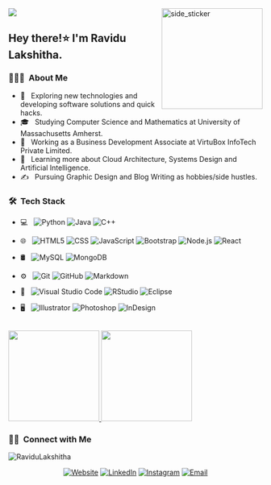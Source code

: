 <img src="https://readme-typing-svg.herokuapp.com?color=%2364F74E&center=true&vCenter=true&width=600&height=45&lines=Hi%2C+I'm+Ravidu+Lakshitha+Jayalath;Software+Engineer+and+UX/UI+Designer;I'm+Student+In+IJSE+Institute">

<img align="right" width=200px height=200px alt="side_sticker" src="https://media.giphy.com/media/iH81vILD7McsHTEiwx/giphy-downsized-large.gif" />
 

<h2> Hey there!⭐️ I'm Ravidu Lakshitha.</h2>

<h3> 👨🏻‍💻 &nbsp;About Me </h3>

- 🤔 &nbsp; Exploring new technologies and developing software solutions and quick hacks.
- 🎓 &nbsp; Studying Computer Science and Mathematics at University of Massachusetts Amherst.
- 💼 &nbsp; Working as a Business Development Associate at VirtuBox InfoTech Private Limited.
- 🌱 &nbsp; Learning more about Cloud Architecture, Systems Design and Artificial Intelligence.
- ✍️ &nbsp; Pursuing Graphic Design and Blog Writing as hobbies/side hustles.

<h3> 🛠 &nbsp;Tech Stack</h3>

- 💻 &nbsp;
  ![Python](https://img.shields.io/badge/-Python-333333?style=flat&logo=python)
  ![Java](https://img.shields.io/badge/-Java-333333?style=flat&logo=Java&logoColor=007396)
  ![C++](https://img.shields.io/badge/-C++-333333?style=flat&logo=C%2B%2B&logoColor=00599C)
 
- 🌐 &nbsp;
  ![HTML5](https://img.shields.io/badge/-HTML5-333333?style=flat&logo=HTML5)
  ![CSS](https://img.shields.io/badge/-CSS-333333?style=flat&logo=CSS3&logoColor=1572B6)
  ![JavaScript](https://img.shields.io/badge/-JavaScript-333333?style=flat&logo=javascript)
  ![Bootstrap](https://img.shields.io/badge/-Bootstrap-333333?style=flat&logo=bootstrap&logoColor=563D7C)
  ![Node.js](https://img.shields.io/badge/-Node.js-333333?style=flat&logo=node.js)
  ![React](https://img.shields.io/badge/-React-333333?style=flat&logo=react)
- 🛢 &nbsp;
  ![MySQL](https://img.shields.io/badge/-MySQL-333333?style=flat&logo=mysql)
  ![MongoDB](https://img.shields.io/badge/-MongoDB-333333?style=flat&logo=mongodb)
- ⚙️ &nbsp;
  ![Git](https://img.shields.io/badge/-Git-333333?style=flat&logo=git)
  ![GitHub](https://img.shields.io/badge/-GitHub-333333?style=flat&logo=github)
  ![Markdown](https://img.shields.io/badge/-Markdown-333333?style=flat&logo=markdown)
- 🔧 &nbsp;
  ![Visual Studio Code](https://img.shields.io/badge/-Visual%20Studio%20Code-333333?style=flat&logo=visual-studio-code&logoColor=007ACC)
  ![RStudio](https://img.shields.io/badge/-RStudio-333333?style=flat&logo=rstudio)
  ![Eclipse](https://img.shields.io/badge/-Eclipse-333333?style=flat&logo=eclipse-ide&logoColor=2C2255)
- 🖥 &nbsp;
  ![Illustrator](https://img.shields.io/badge/-Illustrator-333333?style=flat&logo=adobe-illustrator)
  ![Photoshop](https://img.shields.io/badge/-Photoshop-333333?style=flat&logo=adobe-photoshop)
  ![InDesign](https://img.shields.io/badge/-InDesign-333333?style=flat&logo=adobe-indesign)

<br/>

<a href="https://github.com/shenu01">
  <img height="180em" src="https://github-readme-stats.vercel.app/api?username=shenu01&theme=buefy&show_icons=true" />
  <img height="180em" src="https://github-readme-stats.vercel.app/api/top-langs/?username=shenu01&theme=buefy&layout=compact" />
</a>

<br/>

<h3> 🤝🏻 &nbsp;Connect with Me </h3>
<p align="left"> <img src="https://komarev.com/ghpvc/?username=RaviduLakshitha&label=Profile%20views&color=0e75b6&style=flat" alt="RaviduLakshitha" /> </p>

<p align="center">
<a href="https://shenu01.github.io/MyProfile/"><img alt="Website" src="https://img.shields.io/badge/Website-www.Ravidu.com-blue?style=flat-square&logo=google-chrome"></a>
<a href="https://www.linkedin.com/in/ravidu-lakshitha-8988061bb/"><img alt="LinkedIn" src="https://img.shields.io/badge/LinkedIn-Ravidu%20Lakshitha%20-blue?style=flat-square&logo=linkedin"></a>
<a href="https://www.instagram.com/shenu-roysh/"><img alt="Instagram" src="https://img.shields.io/badge/Instagram-shenu__-blue?style=flat-square&logo=instagram"></a>
<a href="mailto:ravidulakshitha@gmail360.com"><img alt="Email" src="https://img.shields.io/badge/Email-Ravidulakshitha360@gmail.com-blue?style=flat-square&logo=gmail"></a>
</p>

